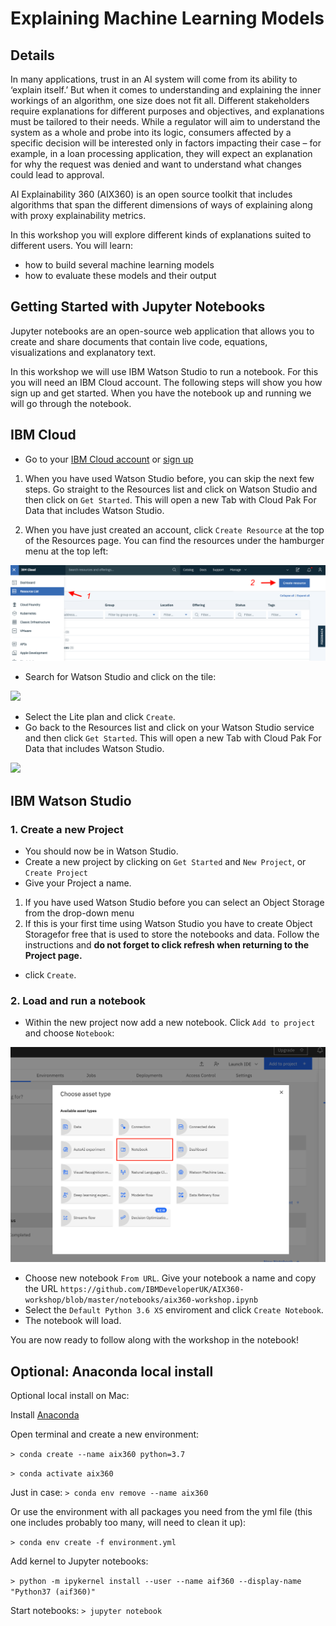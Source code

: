 # Explaining Machine Learning Models

## Details 
In many applications, trust in an AI system will come from its ability to ‘explain itself.’ But when it comes to understanding and explaining the inner workings of an algorithm, one size does not fit all. Different stakeholders require explanations for different purposes and objectives, and explanations must be tailored to their needs. While a regulator will aim to understand the system as a whole and probe into its logic, consumers affected by a specific decision will be interested only in factors impacting their case – for example, in a loan processing application, they will expect an explanation for why the request was denied and want to understand what changes could lead to approval.

AI Explainability 360 (AIX360) is an open source toolkit that includes algorithms that span the different dimensions of ways of explaining along with proxy explainability metrics.

In this workshop you will explore different kinds of explanations suited to different users. You will learn:

- how to build several machine learning models
- how to evaluate these models and their output

## Getting Started with Jupyter Notebooks

Jupyter notebooks are an open-source web application that allows you to create and share documents that contain live code, equations, visualizations and explanatory text.

In this workshop we will use IBM Watson Studio to run a notebook. For this you will need an IBM Cloud account. The following steps will show you how sign up and get started. When you have the notebook up and running we will go through the notebook.

## IBM Cloud

- Go to your [IBM Cloud account](http://ibm.biz/explainai_mg) or [sign up](http://ibm.biz/explainai_mg)

1. When you have used Watson Studio before, you can skip the next few steps. Go straight to the Resources list and click on Watson Studio and then click on `Get Started`. This will open a new Tab with Cloud Pak For Data that includes Watson Studio.

2. When you have just created an account, click `Create Resource` at the top of the Resources page. You can find the resources under the hamburger menu at the top left:

  ![](https://github.com/IBMDeveloperUK/python-geopandas-workshop/blob/master/images/Create_resource.png)

  - Search for Watson Studio and click on the tile:

  ![](https://github.com/IBMDeveloperUK/jupyter-notebooks-101/blob/master/images/studio.png)

  - Select the Lite plan and click `Create`.
  - Go back to the Resources list and click on your Watson Studio service and then click `Get Started`. This will open a new Tab with Cloud Pak For Data that includes Watson Studio.

  ![](https://github.com/IBMDeveloperUK/jupyter-notebooks-101/blob/master/images/launch.png)

## IBM Watson Studio

### 1. Create a new Project

- You should now be in Watson Studio.
- Create a new project by clicking on `Get Started` and `New Project`, or `Create Project`
- Give your Project a name.
1. If you have used Watson Studio before you can select an Object Storage from the drop-down menu
2. If this is your first time using Watson Studio you have to create Object Storagefor free that is used to store the notebooks and data. Follow the instructions and **do not forget to click refresh when returning to the Project page.**
- click `Create`.  


### 2. Load and run a notebook

- Within the new project now add a new notebook. Click `Add to project` and choose `Notebook`:

![](https://github.com/IBMDeveloperUK/python-geopandas-workshop/blob/master/images/notebook.png)

- Choose new notebook `From URL`. Give your notebook a name and copy the URL `https://github.com/IBMDeveloperUK/AIX360-workshop/blob/master/notebooks/aix360-workshop.ipynb`
- Select the `Default Python 3.6 XS` enviroment and click `Create Notebook`.
- The notebook will load.

You are now ready to follow along with the workshop in the notebook!

## Optional: Anaconda local install

Optional local install on Mac:

Install [Anaconda](https://docs.anaconda.com/anaconda/install/)

Open terminal and create a new environment:

`> conda create --name aix360 python=3.7`

`> conda activate aix360`

Just in case: `> conda env remove --name aix360`

Or use the environment with all packages you need from the yml file (this one includes probably too many, will need to clean it up):

`> conda env create -f environment.yml`

Add kernel to Jupyter notebooks:

`> python -m ipykernel install --user --name aif360 --display-name "Python37 (aif360)"`

Start notebooks: 
`> jupyter notebook`

